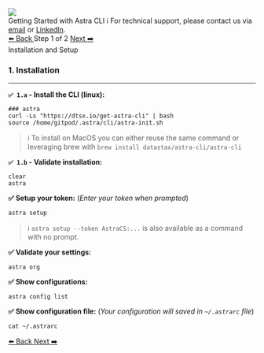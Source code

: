 <!-- TOP -->
<div class="top">
  <img class="scenario-academy-logo" src="https://datastax-academy.github.io/katapod-shared-assets/images/ds-academy-2023.svg" />
  <div class="scenario-title-section">
    <span class="scenario-title">Getting Started with Astra CLI</span>
    <span class="scenario-subtitle">ℹ️ For technical support, please contact us via <a href="mailto:cedrick.lunven@datastax.com">email</a> or <a href="https://dtsx.io/cedrick">LinkedIn</a>.</span>
  </div>
</div>

<!-- NAVIGATION -->
<div id="navigation-top" class="navigation-top">
 <a href='command:katapod.loadPage?[{"step":"intro"}]' 
   class="btn btn-dark navigation-top-left">⬅️ Back
 </a>
<span class="step-count"> Step 1 of 2</span>
 <a href='command:katapod.loadPage?[{"step":"step2"}]' 
    class="btn btn-dark navigation-top-right">Next ➡️
  </a>
</div>

<!-- CONTENT -->

<div class="step-title">Installation and Setup</div>

### 1. Installation 
<hr>

**`✅ 1.a` - Install the CLI (linux):**

```
### astra
curl -Ls "https://dtsx.io/get-astra-cli" | bash
source /home/gitpod/.astra/cli/astra-init.sh
```

> ℹ️ To install on MacOS you can either reuse the same command or leveraging brew with `brew install datastax/astra-cli/astra-cli`

**`✅ 1.b` - Validate installation:**

```
clear
astra
```

**✅ Setup your token:** (_Enter your token when prompted_)

```
astra setup
```

> ℹ️ `astra setup --token AstraCS:...` is also available as a command with no prompt.

**✅ Validate your settings:**

```
astra org
```

**✅ Show configurations:**

```
astra config list
```

**✅ Show configuration file:** (_Your configuration will saved in `~/.astrarc` file_)

```
cat ~/.astrarc
```

<!-- NAVIGATION -->
<div id="navigation-bottom" class="navigation-bottom">
 <a href='command:katapod.loadPage?[{"step":"intro"}]'
   class="btn btn-dark navigation-bottom-left">⬅️ Back
 </a>
 <a href='command:katapod.loadPage?[{"step":"step2"}]'
    class="btn btn-dark navigation-bottom-right">Next ➡️
  </a>
</div>
